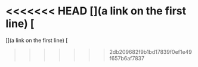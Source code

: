 <<<<<<< HEAD
[](a link on the first line) [
=======
[](a link on the first line)
[
>>>>>>> 2db209682f9b1bd17839f0ef1e49f657b6af7837
